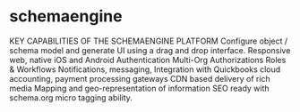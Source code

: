 # schemaengine

KEY CAPABILITIES OF THE SCHEMAENGINE PLATFORM
Configure object / schema model and generate UI using a drag and drop interface.
Responsive web, native iOS and Android
Authentication 
Multi-Org Authorizations 
Roles & Workflows
Notifications, messaging, 
Integration with Quickbooks cloud accounting, payment processing gateways 
CDN based delivery of rich media
Mapping and geo-representation of information
SEO ready with schema.org micro tagging ability.
